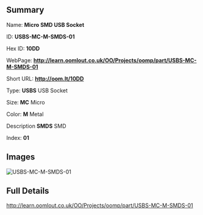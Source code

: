 

## Summary
 
Name: __Micro SMD USB Socket__

ID: __USBS-MC-M-SMDS-01__

Hex ID: __10DD__

WebPage: __http://learn.oomlout.co.uk/OO/Projects/oomp/part/USBS-MC-M-SMDS-01__

Short URL: __http://oom.lt/10DD__


Type: __USBS__ USB Socket 

Size: __MC__ Micro 

Color: __M__ Metal 

Description __SMDS__ SMD 

Index: __01__


## Images
![USBS-MC-M-SMDS-01](http://oomlout.com/oomp-gen/parts/USBS-MC-M-SMDS-01/USBS-MC-M-SMDS-01_420.jpg)



## Full Details

 http://learn.oomlout.co.uk/OO/Projects/oomp/part/USBS-MC-M-SMDS-01














